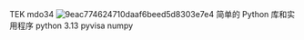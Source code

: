 TEK mdo34
![9eac774624710daaf6beed5d8303e7e4](https://github.com/user-attachments/assets/5ef8cdc2-3c2d-404a-8a7c-b2a521567e35)
简单的 Python 库和实用程序
python 3.13
pyvisa 
numpy
